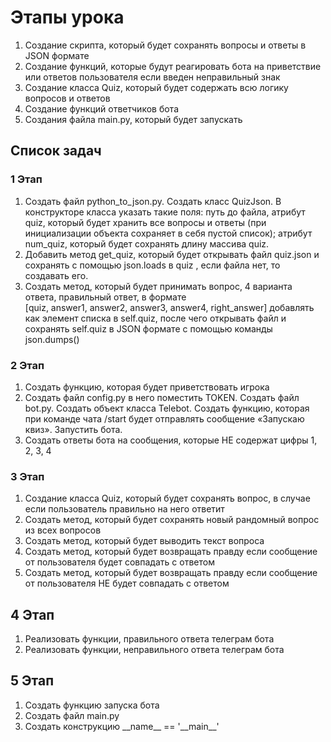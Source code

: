 # Этапы урока

1. Создание скрипта, который будет сохранять вопросы и ответы в JSON формате
2. Создание функций, которые будут реагировать бота на приветствие или
   ответов пользователя если введен неправильный знак
3. Создание класса Quiz, который будет содержать всю логику вопросов и ответов
4. Создание функций ответчиков бота
5. Создания файла main.py, который будет запускать

## Список задач

### 1 Этап

1. Создать файл python_to_json.py. Создать класс QuizJson. В конструкторе класса
   указать такие поля: путь до файла, атрибут quiz, который будет хранить все вопросы
   и ответы (при инициализации объекта сохраняет в себя пустой список); атрибут num_quiz,
   который будет сохранять длину массива quiz.
2. Добавить метод get_quiz, который будет открывать файл quiz.json и сохранять с
   помощью json.loads в quiz , если файла нет, то создавать его.
3. Создать метод, который будет принимать вопрос, 4 варианта ответа, правильный ответ, в формате  
   [quiz, answer1, answer2, answer3, answer4, right_answer]
   добавлять как элемент списка в self.quiz, после чего открывать файл и сохранять self.quiz в JSON формате
   с помощью команды json.dumps()

### 2 Этап

1. Создать функцию, которая будет приветствовать игрока
2. Создать файл config.py в него поместить TOKEN. Создать файл bot.py.
   Создать объект класса Telebot. Создать функцию, которая при команде чата
   /start будет отправлять сообщение «Запускаю квиз». Запустить бота.
3. Создать ответы бота на сообщения, которые НЕ содержат цифры 1, 2, 3, 4

### 3 Этап

1. Создание класса Quiz, который будет сохранять вопрос, в случае если пользователь правильно на него ответит
2. Создать метод, который будет сохранять новый рандомный вопрос из всех вопросов
3. Создать метод, который будет выводить текст вопроса
4. Создать метод, который будет возвращать правду если сообщение от пользователя будет совпадать с ответом
5. Создать метод, который будет возвращать правду если сообщение от пользователя НЕ будет совпадать с ответом

## 4 Этап

1. Реализовать функции, правильного ответа телеграм бота
2. Реализовать функции, неправильного ответа телеграм бота

## 5 Этап

1. Создать функцию запуска бота
2. Создать файл main.py
3. Создать конструкцию \_\_name__ == '\_\_main__'